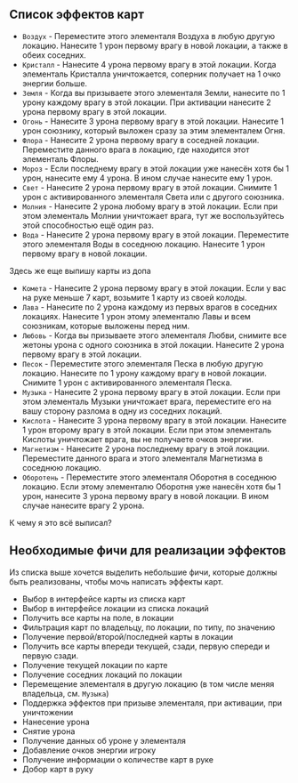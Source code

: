 ## Список эффектов карт

* `Воздух` - Переместите этого элементаля Воздуха в любую другую локацию. Нанесите 1 урон первому врагу в новой локации, а также в обеих соседних.
* `Кристалл` - Нанесите 4 урона первому врагу в этой локации. Когда элементаль Кристалла уничтожается, соперник получает на 1 очко энергии больше.
* `Земля` - Когда вы призываете этого элементаля Земли, нанесите по 1 урону каждому врагу в этой локации. При активации нанесите 2 урона первому врагу в этой локации.
* `Огонь` - Нанесите 3 урона первому врагу в этой локации. Нанесите 1 урон союзнику, который выложен сразу за этим элементалем Огня.
* `Флора` - Нанесите 2 урона первому врагу в соседней локации. Переместите данного врага в локацию, где находится этот элементаль Флоры.
* `Мороз` - Если последнему врагу в этой локации уже нанесён хотя бы 1 урон, нанесите ему 4 урона. В ином случае нанесите ему 1 урон.
* `Свет` - Нанесите 2 урона первому врагу в этой локации. Снимите 1 урон с активированного элементаля Света или с другого союзника.
* `Молния` - Нанесите 2 урона любому врагу в этой локации. Если при этом элементаль Молнии уничтожает врага, тут же воспользуйтесь этой способностью ещё один раз.
* `Вода` - Нанесите 2 урона первому врагу в этой локации. Переместите этого элементаля Воды в соседнюю локацию. 
Нанесите 1 урон первому врагу в новой локации.

Здесь же еще выпишу карты из допа

* `Комета` - Нанесите 2 урона первому врагу в этой локации. Если у вас на руке меньше 7 карт, возьмите 1 карту из своей колоды.
* `Лава` - Нанесите по 2 урона каждому из первых врагов в соседних локациях. Нанесите 1 урон этому элементалю Лавы и всем союзникам, которые выложены перед ним.  
* `Любовь` - Когда вы призываете этого элементаля Любви, снимите все жетоны урона с одного союзника в этой локации. Нанесите 2 урона первому врагу в этой локации. 
* `Песок` - Переместите этого элементаля Песка в любую другую локацию. Нанесите по 1 урону каждому врагу в новой локации. Снимите 1 урон с активированного элементаля Песка.  
* `Музыка` - Нанесите 2 урона первому врагу в этой локации. Если при этом элементаль Музыки уничтожает врага, переместите его на вашу сторону разлома в одну из соседних локаций.
* `Кислота` - Нанесите 3 урона первому врагу в этой локации. Нанесите 1 урон второму врагу в этой локации. Если при этом элементаль Кислоты уничтожает врага, вы не получаете очков энергии.
* `Магнетизм` - Нанесите 2 урона последнему врагу в этой локации. Переместите данного врага и этого элементаля Магнетизма в соседнюю локацию.
* `Оборотень` - Переместите этого элементаля Оборотня в соседнюю локацию. Если этому элементалю Оборотня уже нанесён хотя бы 1 урон, нанесите 3 урона первому врагу в новой локации. В ином случае нанесите врагу 2 урона.

К чему я это всё выписал?

## Необходимые фичи для реализации эффектов

Из списка выше хочется выделить небольшие фичи, которые должны быть реализованы, чтобы мочь написать эффекты карт.

* Выбор в интерфейсе карты из списка карт
* Выбор в интерфейсе локации из списка локаций
* Получить все карты на поле, в локации
* Фильтрация карт по владельцу, по локации, по типу, по значению
* Получение первой/второй/последней карты в локации
* Получить все карты впереди текущей, сзади, первую спереди и первую сзади.
* Получение текущей локации по карте
* Получение соседних локаций по локации
* Перемещение элементаля в другую локацию (в том числе меняя владельца, см. `Музыка`)
* Поддержка эффектов при призыве элементаля, при активации, при уничтожении
* Нанесение урона
* Снятие урона
* Получение данных об уроне у элементаля
* Добавление очков энергии игроку
* Получение информации о количестве карт в руке
* Добор карт в руку
